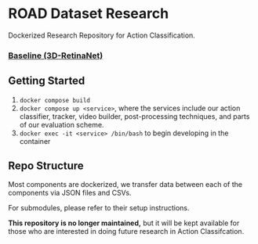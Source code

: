 # ROAD Dataset Research

Dockerized Research Repository for Action Classification.

### [Baseline (3D-RetinaNet)](https://github.com/gurkirt/3D-RetinaNet)

## Getting Started

1. `docker compose build`
2. `docker compose up <service>`, where the services include our action classifier, tracker, video builder, post-processing techniques, and parts of our evaluation scheme.
3. `docker exec -it <service> /bin/bash` to begin developing in the container

## Repo Structure
Most components are dockerized, we transfer data between each of the components via JSON files and CSVs.

For submodules, please refer to their setup instructions.

**This repository is no longer maintained,** but it will be kept available for those who are interested in doing future research in Action Classifcation.